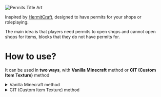 ![Permits Title Art](https://cdn.modrinth.com/data/cached_images/e02c0305c5d8b549698391b47def637e790eec56.png)

Inspired by [HermitCraft](https://hermitcraft.com/), designed to have permits for your shops or roleplaying.

The main idea is that players need permits to open shops and cannot open shops for items, blocks that they do not have permits for.

# How to use?
It can be used in **two ways**, with **Vanilla Minecraft** method or **CIT (Custom Item Texture)** method

<details>
  <summary>Vanilla Minecraft method</summary>

  You need to change the `custom_model_data` value of the Paper <a href="https://minecraft.wiki/w/Paper" target="_blank"><img src="https://cdn.modrinth.com/data/cached_images/e9cb2f47970f2b77c83258586fc8be9858773250.png" alt="Minecraft Paper" width="20"></a> item according to the values ​​in the list below.

  | Rank →<br>Type ↓  	|     Blank     	|    Regular    	|      Iron     	|     Gold    	|    Diamond    	|     Joker     	|
|:----------:	|:-------------:	|:-------------:	|:-------------:	|:-------------:	|:-------------:	|:-------------:	|
|   Default  	|  <a href="https://cdn.modrinth.com/data/cached_images/f2f019ad56231eaa82f2383906180bc87defe150.png" target="_blank"><img src="https://cdn.modrinth.com/data/cached_images/f2f019ad56231eaa82f2383906180bc87defe150.png" alt="Default Blank Permit" width="48"></a><br>770 	|    <a href="https://cdn.modrinth.com/data/cached_images/5a73d6883886055da1160438925068b3b894fa42.png" target="_blank"><img src="https://cdn.modrinth.com/data/cached_images/5a73d6883886055da1160438925068b3b894fa42.png" alt="Default Regular Permit" width="48"></a><br>771   	|    <a href="https://cdn.modrinth.com/data/cached_images/527fed0647cbada3e78922e42370b29cc9d031e0.png" target="_blank"><img src="https://cdn.modrinth.com/data/cached_images/527fed0647cbada3e78922e42370b29cc9d031e0.png" alt="Default Iron Permit" width="48"></a><br>772   	|  <a href="https://cdn.modrinth.com/data/cached_images/301507ae622138df6d6902a932ce480c4a4ab872.png" target="_blank"><img src="https://cdn.modrinth.com/data/cached_images/301507ae622138df6d6902a932ce480c4a4ab872.png" alt="Default Gold Permit" width="48"></a><br>773 	|  <a href="https://cdn.modrinth.com/data/cached_images/1a292c97ca143c02ef63765ae64f826ee805dbd8.png" target="_blank"><img src="https://cdn.modrinth.com/data/cached_images/1a292c97ca143c02ef63765ae64f826ee805dbd8.png" alt="Default Diamond Permit" width="48"></a><br>774 	|  <a href="https://cdn.modrinth.com/data/cached_images/1627c510eaeaa37f97b6a1ee79dcf30f6e2a42fb.png" target="_blank"><img src="https://cdn.modrinth.com/data/cached_images/1627c510eaeaa37f97b6a1ee79dcf30f6e2a42fb.png" alt="Default Joker Permit" width="48"></a><br>775 	|
|   Worned   	| <a href="https://cdn.modrinth.com/data/cached_images/76c23f51d1422d6cb8be51c23bb8a6d6e35d7571.png" target="_blank"><img src="https://cdn.modrinth.com/data/cached_images/76c23f51d1422d6cb8be51c23bb8a6d6e35d7571.png" alt="Worned Blank Permit" width="48"></a><br>7770 	| <a href="https://cdn.modrinth.com/data/cached_images/894fd1d733eff393d5b9f4674b5f1953348175ed.png" target="_blank"><img src="https://cdn.modrinth.com/data/cached_images/894fd1d733eff393d5b9f4674b5f1953348175ed.png" alt="Worned Regular Permit" width="48"></a><br>7771 	| <a href="https://cdn.modrinth.com/data/cached_images/7bbd56e4e355ddf14e3b3b1cb4b595e41b1e81a7.png" target="_blank"><img src="https://cdn.modrinth.com/data/cached_images/7bbd56e4e355ddf14e3b3b1cb4b595e41b1e81a7.png" alt="Worned Iron Permit" width="48"></a><br>7772 	| <a href="https://cdn.modrinth.com/data/cached_images/5b73f93fc31d96000dbd01ca0afb13368500db51.png" target="_blank"><img src="https://cdn.modrinth.com/data/cached_images/5b73f93fc31d96000dbd01ca0afb13368500db51.png" alt="Worned Gold Permit" width="48"></a><br>7773 	| <a href="https://cdn.modrinth.com/data/cached_images/0c80139af65d847a06c81852ad606c3efdfa68bd.png" target="_blank"><img src="https://cdn.modrinth.com/data/cached_images/0c80139af65d847a06c81852ad606c3efdfa68bd.png" alt="Worned Diamond Permit" width="48"></a><br>7774 	| <a href="https://cdn.modrinth.com/data/cached_images/186c3c385a2eb174c5315c365971c1fa95b8bc69.png" target="_blank"><img src="https://cdn.modrinth.com/data/cached_images/186c3c385a2eb174c5315c365971c1fa95b8bc69.png" alt="Worned Joker Permit" width="48"></a><br>7775 	|

<details>
  <summary>By using commands</summary>

  <details>
  <summary>For 1.21.4+ and upper versions</summary>
  
  -   1.21.4+: `/give @s paper[custom_model_data={floats:[770]}]`
  </details>

  <details>
  <summary>For 1.21.3- and lower versions</summary>
  
  - 1.20.5 - 1.21.3: `/give @s paper[custom_model_data=770]`
  - 1.14.x - 1.20.4: `/give @s paper{CustomModelData:770}`
  </details>
</details>

<details>
  <summary>By using datapacks</summary>

  - <a href="https://www.curseforge.com/minecraft/customization/custom-roleplay-data-datapack/files/all" target="_blank">Custom Roleplay Data</a>: `/trigger CustomModelData set 770`
  - <a href="https://modrinth.com/datapack/item-name-+-custome-model-data-modifier/versions" target="_blank">Item Name + Custom Model Data Modifier</a>: `/trigger cmd set 770`<br>also have support for changing items name and lore
  - <a href="https://modrinth.com/datapack/add_custom_model_data/versions" target="_blank">add_custom_model_data</a>: `/trigger add_custom_model_data set 770`
</details>

If you want to change the **name** and **lore** of the item, I can recommend these resources:<br>
For command: <a href="https://mcstacker.net" target="_blank">MCStacker</a><br>
For datapack: <a href="https://www.curseforge.com/minecraft/customization/name-formatting-station-datapack/files/all" target="_blank">Name Formatting Station</a>
</details>
</details>

<details>
  <summary>CIT (Custom Item Texture) method</summary>

  **Important**: To use CIT you need a <a href="https://optifine.net/home" target="_blank">Optifine</a> or separate mod such as <a href="https://modrinth.com/mod/cit-resewn" target="_blank">CIT Resewn</a> etc.

  You need to change the `name` of the Paper <a href="https://minecraft.wiki/w/Paper" target="_blank"><img src="https://cdn.modrinth.com/data/cached_images/e9cb2f47970f2b77c83258586fc8be9858773250.png" alt="Minecraft Paper" width="20"></a> item according to the values ​​in the list below.<br>
  - You can change the name of the item with Anvil <a href="https://minecraft.wiki/w/Anvil" target="_blank"><img src="https://cdn.modrinth.com/data/cached_images/122bc528fa1d542da9ea7e0dbaa8dceffbe26bae.png" alt="Minecraft Anvil" width="20"></a> or <a href="https://www.curseforge.com/minecraft/customization/name-formatting-station-datapack/files/all" target="_blank">datapack</a>.
  - There can be text before and after the name, the important thing is to have the text indicating the permit.<br>Example name: `» Copper « - ·DiAmond woRneD perMit·`
  - Non case sensitive!

  | Rank →<br>Type ↓  	|     Blank     	|    Regular    	|      Iron     	|     Gold    	|    Diamond    	|     Joker     	|
|:----------:	|:-------------:	|:-------------:	|:-------------:	|:-------------:	|:-------------:	|:-------------:	|
|   Default  	|  <a href="https://cdn.modrinth.com/data/cached_images/f2f019ad56231eaa82f2383906180bc87defe150.png" target="_blank"><img src="https://cdn.modrinth.com/data/cached_images/f2f019ad56231eaa82f2383906180bc87defe150.png" alt="Default Blank Permit" width="48"></a><br>Blank Permit 	|    <a href="https://cdn.modrinth.com/data/cached_images/5a73d6883886055da1160438925068b3b894fa42.png" target="_blank"><img src="https://cdn.modrinth.com/data/cached_images/5a73d6883886055da1160438925068b3b894fa42.png" alt="Default Regular Permit" width="48"></a><br>Regular Permit   	|    <a href="https://cdn.modrinth.com/data/cached_images/527fed0647cbada3e78922e42370b29cc9d031e0.png" target="_blank"><img src="https://cdn.modrinth.com/data/cached_images/527fed0647cbada3e78922e42370b29cc9d031e0.png" alt="Default Iron Permit" width="48"></a><br>Iron Permit   	|  <a href="https://cdn.modrinth.com/data/cached_images/301507ae622138df6d6902a932ce480c4a4ab872.png" target="_blank"><img src="https://cdn.modrinth.com/data/cached_images/301507ae622138df6d6902a932ce480c4a4ab872.png" alt="Default Gold Permit" width="48"></a><br>Gold Permit 	|  <a href="https://cdn.modrinth.com/data/cached_images/1a292c97ca143c02ef63765ae64f826ee805dbd8.png" target="_blank"><img src="https://cdn.modrinth.com/data/cached_images/1a292c97ca143c02ef63765ae64f826ee805dbd8.png" alt="Default Diamond Permit" width="48"></a><br>Diamond Permit 	|  <a href="https://cdn.modrinth.com/data/cached_images/1627c510eaeaa37f97b6a1ee79dcf30f6e2a42fb.png" target="_blank"><img src="https://cdn.modrinth.com/data/cached_images/1627c510eaeaa37f97b6a1ee79dcf30f6e2a42fb.png" alt="Default Joker Permit" width="48"></a><br>Joker Permit 	|
|   Worned   	| <a href="https://cdn.modrinth.com/data/cached_images/76c23f51d1422d6cb8be51c23bb8a6d6e35d7571.png" target="_blank"><img src="https://cdn.modrinth.com/data/cached_images/76c23f51d1422d6cb8be51c23bb8a6d6e35d7571.png" alt="Worned Blank Permit" width="48"></a><br>Blank Worned Permit 	| <a href="https://cdn.modrinth.com/data/cached_images/894fd1d733eff393d5b9f4674b5f1953348175ed.png" target="_blank"><img src="https://cdn.modrinth.com/data/cached_images/894fd1d733eff393d5b9f4674b5f1953348175ed.png" alt="Worned Regular Permit" width="48"></a><br>Regular Worned Permit 	| <a href="https://cdn.modrinth.com/data/cached_images/7bbd56e4e355ddf14e3b3b1cb4b595e41b1e81a7.png" target="_blank"><img src="https://cdn.modrinth.com/data/cached_images/7bbd56e4e355ddf14e3b3b1cb4b595e41b1e81a7.png" alt="Worned Iron Permit" width="48"></a><br>Iron Worned Permit 	| <a href="https://cdn.modrinth.com/data/cached_images/5b73f93fc31d96000dbd01ca0afb13368500db51.png" target="_blank"><img src="https://cdn.modrinth.com/data/cached_images/5b73f93fc31d96000dbd01ca0afb13368500db51.png" alt="Worned Gold Permit" width="48"></a><br>Gold Worned Permit 	| <a href="https://cdn.modrinth.com/data/cached_images/0c80139af65d847a06c81852ad606c3efdfa68bd.png" target="_blank"><img src="https://cdn.modrinth.com/data/cached_images/0c80139af65d847a06c81852ad606c3efdfa68bd.png" alt="Worned Diamond Permit" width="48"></a><br>Diamond Worned Permit 	| <a href="https://cdn.modrinth.com/data/cached_images/186c3c385a2eb174c5315c365971c1fa95b8bc69.png" target="_blank"><img src="https://cdn.modrinth.com/data/cached_images/186c3c385a2eb174c5315c365971c1fa95b8bc69.png" alt="Worned Joker Permit" width="48"></a><br>Joker Worned Permit 	|
  
</details>